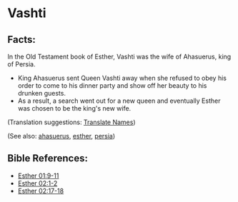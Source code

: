 # Vashti #

## Facts: ##

In the Old Testament book of Esther, Vashti was the wife of Ahasuerus, king of Persia.

* King Ahasuerus sent Queen Vashti away when she refused to obey his order to come to his dinner party and show off her beauty to his drunken guests.
* As a result, a search went out for a new queen and eventually Esther was chosen to be the king's new wife.

(Translation suggestions: [Translate Names](https://git.door43.org/Door43/en-ta-translate-vol1/src/master/content/translate_names.md))

(See also: [ahasuerus](../other/ahasuerus.md), [esther](../other/esther.md), [persia](../other/persia.md))

## Bible References: ##

* [Esther 01:9-11](https://door43.org/en/bible/notes/est/01/09)
* [Esther 02:1-2](https://door43.org/en/bible/notes/est/02/01)
* [Esther 02:17-18](https://door43.org/en/bible/notes/est/02/17)

